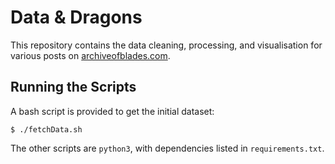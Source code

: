 # Data & Dragons

This repository contains the data cleaning, processing, and visualisation for 
various posts on [archiveofblades.com](archiveofblades.com).


## Running the Scripts

A bash script is provided to get the initial dataset:
```
$ ./fetchData.sh
```

The other scripts are `python3`, with dependencies listed in 
`requirements.txt`.
